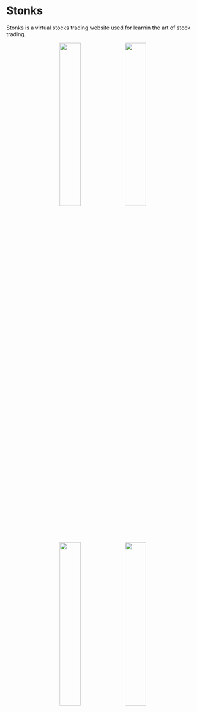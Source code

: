 # Stonks
Stonks is a virtual stocks trading website used for learnin the art of stock trading.

<p align="center" width="100%">
    <img width="33%" src="https://lhizcmwymlozpypgpvia.supabase.co/storage/v1/object/public/Stonks/dashboard.png">
    <img width="33%" src="https://lhizcmwymlozpypgpvia.supabase.co/storage/v1/object/public/Stonks/stocks.png">
</p>
<p align="center" width="100%">
    <img width="33%" src="https://lhizcmwymlozpypgpvia.supabase.co/storage/v1/object/public/Stonks/topbyvolume.png">
    <img width="33%" src="https://lhizcmwymlozpypgpvia.supabase.co/storage/v1/object/public/Stonks/watchlist.png">
</p>
